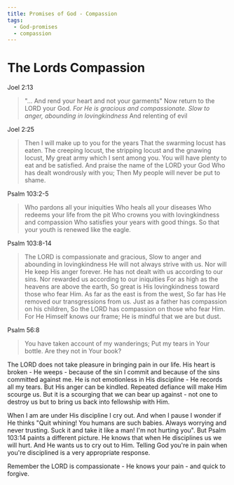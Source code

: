 ```yaml
---
title: Promises of God - Compassion
tags:
  - God-promises
  - compassion
---
```


# The Lords Compassion

Joel 2:13 

> "... And rend your heart and not your garments"
> Now return to the LORD your God. 
> _For He is gracious and compassionate.
> Slow to anger, abounding in lovingkindness_
> And relenting of evil

Joel 2:25

> Then I will make up to you for the years 
> That the swarming locust has eaten.
> The creeping locust, the stripping locust and the gnawing locust,
> My great army which I sent among you.
> You will have plenty to eat and be satisfied.
> And praise the name of the LORD your God
> Who has dealt wondrously with you;
> Then My people will never be put to shame. 

Psalm 103:2-5

> Who pardons all your iniquities
> Who heals all your diseases
> Who redeems your life from the pit
> Who crowns you with lovingkindness and compassion
> Who satisfies your years with good things. 
> So that your youth is renewed like the eagle.

Psalm 103:8-14

> The LORD is compassionate and gracious,
> Slow to anger and abounding in lovingkindness
> He will not always strive with us.
> Nor will He keep His anger forever.
> He has not dealt with us according to our sins.
> Nor rewarded us according to our iniquities
> For as high as the heavens are above the earth,
> So great is His lovingkindness toward those who fear Him.
> As far as the east is from the west,
> So far has He removed our transgressions from us.
> Just as a father has compassion on his children,
> So the LORD has compassion on those who fear Him.
> For He Himself knows our frame;
> He is mindful that we are but dust.

Psalm 56:8

> You have taken account of my wanderings;
> Put my tears in Your bottle.
> Are they not in Your book?

The LORD does not take pleasure in bringing pain in our life. His heart is
broken - He weeps - because of the sin I commit and because of the sins
committed against me. He is not emotionless in His discipline - He records all
my tears. But His anger can be kindled. Repeated defiance will make Him scourge
us. But it is a scourging that we can bear up against - not one to destroy us
but to bring us back into fellowship with Him.

When I am are under His discipline I cry out. And when I pause I wonder if He
thinks "Quit whining! You humans are such babies. Always worrying and never
trusting. Suck it and take it like a man! I'm not hurting you". But Psalm
103:14 paints a different picture. He knows that when He disciplines us we will
hurt. And He wants us to cry out to Him. Telling God you're in pain when you're
disciplined is a very appropriate response.

Remember the LORD is compassionate - He knows your pain - and quick to forgive.
